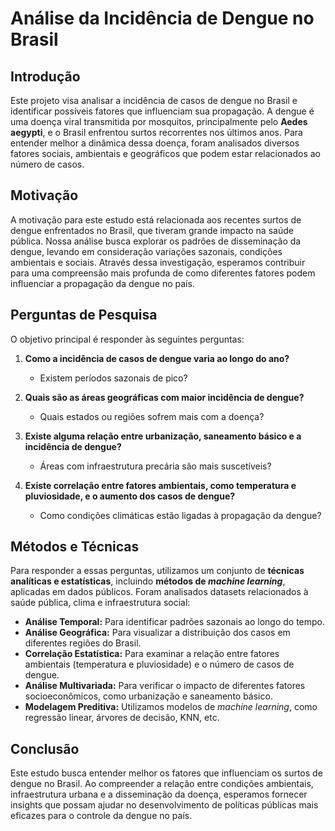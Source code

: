 # Análise da Incidência de Dengue no Brasil

## Introdução

Este projeto visa analisar a incidência de casos de dengue no Brasil e identificar possíveis fatores que influenciam sua propagação. A dengue é uma doença viral transmitida por mosquitos, principalmente pelo **Aedes aegypti**, e o Brasil enfrentou surtos recorrentes nos últimos anos. Para entender melhor a dinâmica dessa doença, foram analisados diversos fatores sociais, ambientais e geográficos que podem estar relacionados ao número de casos.

## Motivação

A motivação para este estudo está relacionada aos recentes surtos de dengue enfrentados no Brasil, que tiveram grande impacto na saúde pública. Nossa análise busca explorar os padrões de disseminação da dengue, levando em consideração variações sazonais, condições ambientais e sociais. Através dessa investigação, esperamos contribuir para uma compreensão mais profunda de como diferentes fatores podem influenciar a propagação da dengue no país.

## Perguntas de Pesquisa

O objetivo principal é responder às seguintes perguntas:

1. **Como a incidência de casos de dengue varia ao longo do ano?** 
   - Existem períodos sazonais de pico?
  
2. **Quais são as áreas geográficas com maior incidência de dengue?**
   - Quais estados ou regiões sofrem mais com a doença?

3. **Existe alguma relação entre urbanização, saneamento básico e a incidência de dengue?**
   - Áreas com infraestrutura precária são mais suscetíveis?

4. **Existe correlação entre fatores ambientais, como temperatura e pluviosidade, e o aumento dos casos de dengue?**
   - Como condições climáticas estão ligadas à propagação da dengue?

## Métodos e Técnicas

Para responder a essas perguntas, utilizamos um conjunto de **técnicas analíticas e estatísticas**, incluindo **métodos de *machine learning***, aplicadas em dados públicos. Foram analisados datasets relacionados à saúde pública, clima e infraestrutura social:

- **Análise Temporal:** Para identificar padrões sazonais ao longo do tempo.
- **Análise Geográfica:** Para visualizar a distribuição dos casos em diferentes regiões do Brasil.
- **Correlação Estatística:** Para examinar a relação entre fatores ambientais (temperatura e pluviosidade) e o número de casos de dengue.
- **Análise Multivariada:** Para verificar o impacto de diferentes fatores socioeconômicos, como urbanização e saneamento básico.
- **Modelagem Preditiva:** Utilizamos modelos de *machine learning*, como regressão linear, árvores de decisão, KNN, etc.

## Conclusão

Este estudo busca entender melhor os fatores que influenciam os surtos de dengue no Brasil. Ao compreender a relação entre condições ambientais, infraestrutura urbana e a disseminação da doença, esperamos fornecer insights que possam ajudar no desenvolvimento de políticas públicas mais eficazes para o controle da dengue no país.
